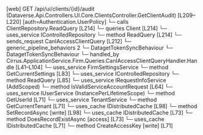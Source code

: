 [web] GET /api/ui/clients/{id}/audit  (Dataverse.Api.Controllers.UI.Core.ClientsController.GetClientAudit)  [L209–L220] [auth=Authentication.UserPolicy]
  └─ calls ClientRepository.ReadQuery [L214]
  └─ queries Client [L214]
  └─ uses_service IControlledRepository<Client>
    └─ method ReadQuery [L214]
  └─ sends_request CanIAccessClientQuery [L212]
    └─ generic_pipeline_behaviors 2
      └─ DatagetTokenSyncBehaviour
      └─ DatagetTokenSyncBehaviour
    └─ handled_by Cirrus.ApplicationService.Firm.Queries.CanIAccessClientQueryHandler.Handle [L41–L104]
      └─ uses_service FirmSettingsService
        └─ method GetCurrentSettings [L83]
      └─ uses_service IControlledRepository<Client>
        └─ method ReadQuery [L85]
      └─ uses_service IRequestInfoService (AddScoped)
        └─ method IsValidServiceAccountRequest [L64]
      └─ uses_service IUserService (InstancePerLifetimeScope)
        └─ method GetUserId [L71]
      └─ uses_service TenantService
        └─ method GetCurrentTenant [L71]
      └─ uses_cache IDistributedCache [L98]
        └─ method SetRecordAsync [write] [L98]
      └─ uses_cache IDistributedCache [L73]
        └─ method DoesRecordExistAsync [access] [L73]
      └─ uses_cache IDistributedCache [L71]
        └─ method CreateAccessKey [write] [L71]

